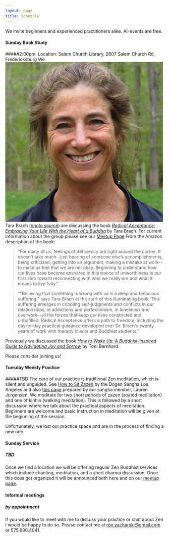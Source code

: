 ```yaml
---
layout: page
title: Schedule
---
```


We invite beginners and experienced practitioners alike. All events are free.

#### Sunday Book Study

#####2:00pm. Location: Salem Church Library, 2607 Salem Church Rd, Fredericksburg
We <span class='marginnote'><img class="fullwidth" src="/img/tara-brach.jpg"> Tara Brach ([photo source](http://fourhourworkweek.com/2015/07/31/tara-brach/))</span> are discussing the book [*Radical Acceptance: Embracing Your Life With the Heart of a Buddha*](http://www.amazon.com/Radical-Acceptance-Embracing-Heart-Buddha/dp/0553380990/ref=sr_1_1?s=books&ie=UTF8&qid=1455190721&sr=1-1&keywords=radical+acceptance) by Tara Brach. For current information about the group please see our [Meetup Page](http://www.meetup.com/Beginners-Mind-Zen/)
From the Amazon description of the book:

> "For many of us, feelings of deficiency are right around the corner. It doesn’t take much--just hearing of someone else’s accomplishments, being criticized, getting into an argument, making a mistake at work--to make us feel that we are not okay. Beginning to understand how our lives have become ensnared in this trance of unworthiness is our first step toward reconnecting with who we really are and what it means to live fully."

> ""Believing that something is wrong with us is a deep and tenacious suffering," says Tara Brach at the start of this illuminating book. This suffering emerges in crippling self-judgments and conflicts in our relationships, in addictions and perfectionism, in loneliness and overwork--all the forces that keep our lives constricted and unfulfilled. Radical Acceptance offers a path to freedom, including the day-to-day practical guidance developed over Dr. Brach's twenty years of work with therapy clients and Buddhist students."

Previously we discussed the book [*How to Wake Up: A Buddhist-Inspired Guide to Navigating Joy and Sorrow*](http://www.amazon.com/How-Wake-Up-Buddhist-Inspired-Navigating/dp/1614290563/ref=sr_1_1?ie=UTF8&qid=1441458774&sr=8-1&keywords=how+to+wake+up) by Toni Bernhard. 

Please consider joining us!


#### Tuesday Weekly Practice

#####TBD
The core of our practice is traditional Zen meditation, which is silent and unguided. <span class='marginnote'>See [How to Sit Zazen](http://www.dogensanghalosangeles.org/about-zen/how-to-sit-zazen/) by the Dogen Sangha Los Angeles and also [this page]({{site.baseurl}}/howtosit/)  prepared by our sangha member, Lauren Jurgensen.</span> We meditate for two short periods of zazen (seated meditation) and one of kinhin (walking meditation). This is followed by a short discussion where we  talk about the practical aspects of meditation.  Beginners are welcome and basic instruction in meditation will be given at the beginning of the session.

Unfortunately, we lost our practice space and are in the process of finding a new one.

#### Sunday Service

##### TBD
Once we find a location we will be offering regular Zen Buddhist services which include chanting, meditation, and a short dharma discussion. Once this does get organized it will be announced both here and on our [meetup page](http://www.meetup.com/Beginners-Mind-Zen/).



#### Informal meetings 

##### by appointment

If you would like to meet with me to discuss your practice or chat about Zen I would be happy to do so. Please contact me at ron.zacharski@gmail.com or 575.680.4041.




